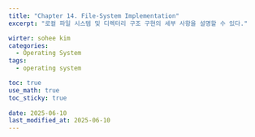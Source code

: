 ```yaml
---
title: "Chapter 14. File-System Implementation"
excerpt: "로컬 파일 시스템 및 디렉터리 구조 구현의 세부 사항을 설명할 수 있다."

wirter: sohee kim
categories:
  - Operating System
tags:
  - operating system

toc: true
use_math: true
toc_sticky: true
  
date: 2025-06-10
last_modified_at: 2025-06-10
---
```



